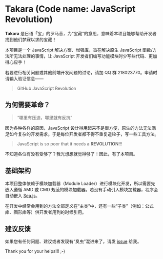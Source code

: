 # Takara (Code name: JavaScript Revolution)

**Takara** 是日语「宝」的罗马音，为“宝藏”的意思，意味着本项目能够帮助开发者找到他们梦寐以求的宝藏！

本项目是一个 JavaScript 解决方案、增强库，旨在解决原生 JavaScript 函数/方法所无法处理的事情，让 JavaScript 开发者们编写功能模块时少写些代码、更加得心应手！

若要进行相关问题或其他前端开发问题的讨论，请加 QQ 群 218023770。申请时请输入验证信息——

> GitHub JavaScript Revolution

## 为何需要革命？

> “哪里有压迫，哪里就有反抗”

因为各种各样的原因，JavaScript 设计得用起来不是很方便，原生的方法无法满足如今复杂的开发需求。于是每位开发者都不得不重复造轮子，写一些工具方法。

> JavaScript is so poor that it needs a **REVOLUTION**!!!

不知道各位有没有受够了？我光想想就觉得够了！因此，有了本项目。

## 基础架构

本项目整体依赖于模块加载器（Module Loader）进行模块化开发，所以需要先嵌入遵循 AMD 或 CMD 规范的模块加载器。若没有手动引入模块加载器，程序会自动嵌入 [Sea.js](http://seajs.org/ "前往 Sea.js 官网")。

在开发中经常会用到的方法全部定义在“主类”中，还有一些“子类”（例如：公式库、图形库等）供开发者用到的时候引用。

## 建议反馈

如果您有任何问题、建议或者发现有“臭虫”混进来了，请发 [issue](https://github.com/jsrev/jsrev.github.com/issues) 给我。

Thank you for your helps!!! ;-)
